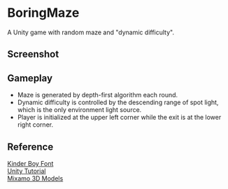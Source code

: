 # BoringMaze
A Unity game with random maze and "dynamic difficulty".

## Screenshot

## Gameplay
* Maze is generated by depth-first algorithm each round.
* Dynamic difficulty is controlled by the descending range of spot light, which is the only environment light source.
* Player is initialized at the upper left corner while the exit is at the lower right corner.

## Reference
[Kinder Boy Font](https://www.dafont.com/kinder-boy.font)  
[Unity Tutorial](https://catlikecoding.com/unity/tutorials/)  
[Mixamo 3D Models](https://www.mixamo.com/)
